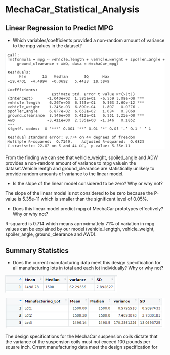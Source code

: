 # MechaCar_Statistical_Analysis

## Linear Regression to Predict MPG

- Which variables/coefficients provided a non-random amount of variance to the mpg values in the dataset?

![Linear_Regression](https://github.com/assaci/MechaCar_Statistical_Analysis/blob/main/Linear_Regression.PNG?raw=true)

From the finding we can see that vehicle_weight, spoiled_angle and ADW provides a non-random amount of variance to mpg valuein the dataset.Vehicle lentgh and ground_clearance are statistically unlikely to provide random amounts of variance to the linear model. 

- Is the slope of the linear model considered to be zero? Why or why not?

The slope of the linear model is not considered to be zero because the P-value is 5.35e-11 which is smaller than the significant level of 0.05%.

- Does this linear model predict mpg of MechaCar prototypes effectively? Why or why not?

R-squared is 0.714 which means aprroximattely 71% of variation in mpg values can be explained by our model (vehicle_lengtgh, vehicle_weight, spoiler_angle, ground_clearance and AWD).

## Summary Statistics

- Does the current manufacturing data meet this design specification for all manufacturing lots in total and each lot individually? Why or why not?

![total_summary](https://github.com/assaci/MechaCar_Statistical_Analysis/blob/main/total_summary.PNG?raw=true)

![lot_summary](https://github.com/assaci/MechaCar_Statistical_Analysis/blob/main/lot_summary.PNG?raw=true)

The design specifications for the MechaCar suspension coils dictate that the variance of the suspension coils must not exceed 100 pounds per square inch. Crrent manufacturing data meet the design specification for 
